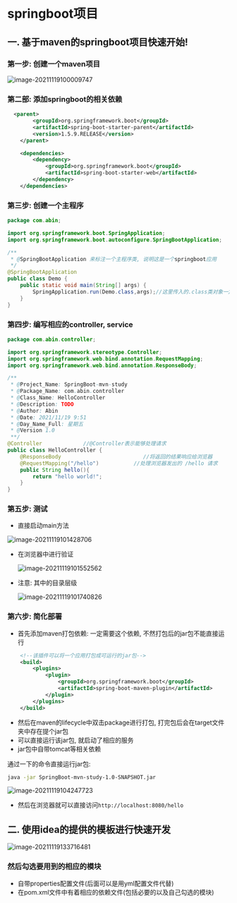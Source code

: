 # springboot项目

## 一. 基于maven的springboot项目快速开始!

### 第一步: 创建一个maven项目

![image-20211119100009747](https://gitee.com/abin_z/pic_bed/raw/master/img/202111191000827.png)

### 第二部: 添加springboot的相关依赖

```xml
  <parent>
        <groupId>org.springframework.boot</groupId>
        <artifactId>spring-boot-starter-parent</artifactId>
        <version>1.5.9.RELEASE</version>
    </parent>

    <dependencies>
        <dependency>
            <groupId>org.springframework.boot</groupId>
            <artifactId>spring-boot-starter-web</artifactId>
        </dependency>
    </dependencies>
```

### 第三步: 创建一个主程序

```Java
package com.abin;

import org.springframework.boot.SpringApplication;
import org.springframework.boot.autoconfigure.SpringBootApplication;

/**
 * @SpringBootApplication 来标注一个主程序类, 说明这是一个springboot应用
 */
@SpringBootApplication
public class Demo {
    public static void main(String[] args) {
        SpringApplication.run(Demo.class,args);//这里传入的.class类对象一定是有@SpringBootApplication注解的, args是main方法的参数
    }
}
```

### 第四步: 编写相应的controller, service

```Java
package com.abin.controller;

import org.springframework.stereotype.Controller;
import org.springframework.web.bind.annotation.RequestMapping;
import org.springframework.web.bind.annotation.ResponseBody;

/**
 * @Project_Name: SpringBoot-mvn-study
 * @Package_Name: com.abin.controller
 * @Class_Name: HelloController
 * @Description: TODO
 * @Author: Abin
 * @Date: 2021/11/19 9:51
 * @Day_Name_Full: 星期五
 * @Version 1.0
 **/
@Controller             //@Controller表示能够处理请求
public class HelloController {
    @ResponseBody                          //将返回的结果响应给浏览器
    @RequestMapping("/hello")           //处理浏览器发出的 /hello 请求
    public String hello(){
        return "hello world!";
    }
}
```

### 第五步: 测试

* 直接启动main方法

![image-20211119101428706](https://gitee.com/abin_z/pic_bed/raw/master/img/202111191014777.png)

* 在浏览器中进行验证

  ![image-20211119101552562](https://gitee.com/abin_z/pic_bed/raw/master/img/202111191015607.png)

* 注意: 其中的目录层级

  ![image-20211119101740826](https://gitee.com/abin_z/pic_bed/raw/master/img/202111191017870.png)



### 第六步: 简化部署

* 首先添加maven打包依赖: 一定需要这个依赖, 不然打包后的jar包不能直接运行

```xml
    <!--该插件可以将一个应用打包成可运行的jar包-->
    <build>
        <plugins>
            <plugin>
                <groupId>org.springframework.boot</groupId>
                <artifactId>spring-boot-maven-plugin</artifactId>
            </plugin>
        </plugins>
    </build>
```

* 然后在maven的lifecycle中双击package进行打包, 打完包后会在target文件夹中存在提个jar包
* 可以直接运行该jar包, 就启动了相应的服务
* jar包中自带tomcat等相关依赖

通过一下的命令直接运行jar包:

```bash
java -jar SpringBoot-mvn-study-1.0-SNAPSHOT.jar
```

![image-20211119104247723](https://gitee.com/abin_z/pic_bed/raw/master/img/202111191042765.png)

* 然后在浏览器就可以直接访问`http://localhost:8080/hello`



## 二. 使用idea的提供的模板进行快速开发

![image-20211119133716481](https://gitee.com/abin_z/pic_bed/raw/master/img/202111191337673.png)

### 然后勾选要用到的相应的模块

* 自带properties配置文件(后面可以是用yml配置文件代替)
* 在pom.xml文件中有着相应的依赖文件(包括必要的以及自己勾选的模块)







